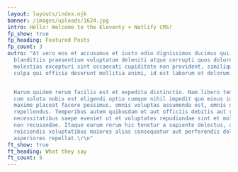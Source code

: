 ```yaml
---
layout: layouts/index.njk
banner: /images/uploads/1624.jpg
intro: Hello! Welcome to the Eleventy + Netlify CMS!
fp_show: true
fp_heading: Featured Posts
fp_count: 3
outro: "At vero eos et accusamus et iusto odio dignissimos ducimus qui
  blanditiis praesentium voluptatum deleniti atque corrupti quos dolores et quas
  molestias excepturi sint occaecati cupiditate non provident, similique sunt in
  culpa qui officia deserunt mollitia animi, id est laborum et dolorum fuga. \r


  Harum quidem rerum facilis est et expedita distinctio. Nam libero tempore,
  cum soluta nobis est eligendi optio cumque nihil impedit quo minus id quod
  maxime placeat facere possimus, omnis voluptas assumenda est, omnis dolor
  repellendus. Temporibus autem quibusdam et aut officiis debitis aut rerum
  necessitatibus saepe eveniet ut et voluptates repudiandae sint et molestiae
  non recusandae. Itaque earum rerum hic tenetur a sapiente delectus, ut aut
  reiciendis voluptatibus maiores alias consequatur aut perferendis doloribus
  asperiores repellat.\r\n"
ft_show: true
ft_heading: What they say
ft_count: 5
---
```


